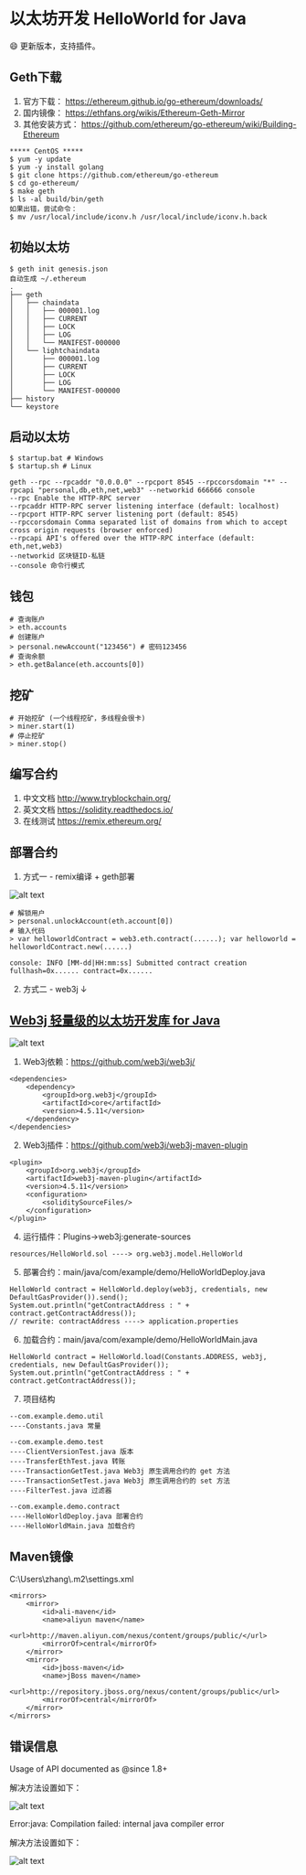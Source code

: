 # 以太坊开发 HelloWorld for Java
:smile: 更新版本，支持插件。

## Geth下载
1. 官方下载：
https://ethereum.github.io/go-ethereum/downloads/
2. 国内镜像：
https://ethfans.org/wikis/Ethereum-Geth-Mirror
3. 其他安装方式：
https://github.com/ethereum/go-ethereum/wiki/Building-Ethereum
```
***** CentOS *****
$ yum -y update
$ yum -y install golang
$ git clone https://github.com/ethereum/go-ethereum
$ cd go-ethereum/
$ make geth
$ ls -al build/bin/geth
如果出错，尝试命令：
$ mv /usr/local/include/iconv.h /usr/local/include/iconv.h.back
```

## 初始以太坊
```
$ geth init genesis.json
自动生成 ~/.ethereum
.
├── geth
│   ├── chaindata
│   │   ├── 000001.log
│   │   ├── CURRENT
│   │   ├── LOCK
│   │   ├── LOG
│   │   └── MANIFEST-000000
│   └── lightchaindata
│       ├── 000001.log
│       ├── CURRENT
│       ├── LOCK
│       ├── LOG
│       └── MANIFEST-000000
├── history
└── keystore
```

## 启动以太坊
```
$ startup.bat # Windows
$ startup.sh # Linux

geth --rpc --rpcaddr "0.0.0.0" --rpcport 8545 --rpccorsdomain "*" --rpcapi "personal,db,eth,net,web3" --networkid 666666 console
--rpc Enable the HTTP-RPC server
--rpcaddr HTTP-RPC server listening interface (default: localhost)
--rpcport HTTP-RPC server listening port (default: 8545)
--rpccorsdomain Comma separated list of domains from which to accept cross origin requests (browser enforced)
--rpcapi API's offered over the HTTP-RPC interface (default: eth,net,web3)
--networkid 区块链ID-私链
--console 命令行模式
```

## 钱包
```
# 查询账户
> eth.accounts
# 创建账户
> personal.newAccount("123456") # 密码123456
# 查询余额
> eth.getBalance(eth.accounts[0])
```

## 挖矿
```
# 开始挖矿 (一个线程挖矿，多线程会很卡)
> miner.start(1)
# 停止挖矿
> miner.stop()
```

## 编写合约
1. 中文文档 http://www.tryblockchain.org/
2. 英文文档 https://solidity.readthedocs.io/
3. 在线测试 https://remix.ethereum.org/

## 部署合约
1. 方式一 - remix编译 + geth部署

![alt text](docs/1.png)

```
# 解锁用户
> personal.unlockAccount(eth.account[0])
# 输入代码
> var helloworldContract = web3.eth.contract(......); var helloworld = helloworldContract.new(......)

console: INFO [MM-dd|HH:mm:ss] Submitted contract creation              fullhash=0x...... contract=0x......
```

2. 方式二 - web3j ↓

## [Web3j 轻量级的以太坊开发库 for Java](https://web3j.github.io/web3j/)

![alt text](docs/2.png)

1. Web3j依赖：https://github.com/web3j/web3j/
```
<dependencies>
	<dependency>
		<groupId>org.web3j</groupId>
		<artifactId>core</artifactId>
		<version>4.5.11</version>
	</dependency>
</dependencies>
```

2. Web3j插件：https://github.com/web3j/web3j-maven-plugin
```
<plugin>
    <groupId>org.web3j</groupId>
    <artifactId>web3j-maven-plugin</artifactId>
    <version>4.5.11</version>
    <configuration>
        <soliditySourceFiles/>
    </configuration>
</plugin>
```

4. 运行插件：Plugins->web3j:generate-sources
```
resources/HelloWorld.sol ----> org.web3j.model.HelloWorld
```

5. 部署合约：main/java/com/example/demo/HelloWorldDeploy.java
```
HelloWorld contract = HelloWorld.deploy(web3j, credentials, new DefaultGasProvider()).send();
System.out.println("getContractAddress : " + contract.getContractAddress());
// rewrite: contractAddress ----> application.properties
```

6. 加载合约：main/java/com/example/demo/HelloWorldMain.java
```
HelloWorld contract = HelloWorld.load(Constants.ADDRESS, web3j, credentials, new DefaultGasProvider());
System.out.println("getContractAddress : " + contract.getContractAddress());
```

7. 项目结构
```
--com.example.demo.util
----Constants.java 常量

--com.example.demo.test
----ClientVersionTest.java 版本
----TransferEthTest.java 转账
----TransactionGetTest.java Web3j 原生调用合约的 get 方法
----TransactionSetTest.java Web3j 原生调用合约的 set 方法
----FilterTest.java 过滤器

--com.example.demo.contract
----HelloWorldDeploy.java 部署合约
----HelloWorldMain.java 加载合约
```

## Maven镜像
C:\\Users\\zhang\\.m2\\settings.xml
```
<mirrors>
    <mirror>
        <id>ali-maven</id>
        <name>aliyun maven</name>
        <url>http://maven.aliyun.com/nexus/content/groups/public/</url>
        <mirrorOf>central</mirrorOf>
    </mirror>
    <mirror>
        <id>jboss-maven</id>
        <name>jBoss maven</name>
        <url>http://repository.jboss.org/nexus/content/groups/public</url>
        <mirrorOf>central</mirrorOf>
    </mirror>
</mirrors>
```

## 错误信息
Usage of API documented as @since 1.8+

解决方法设置如下：

![alt text](docs/3.png)

Error:java: Compilation failed: internal java compiler error

解决方法设置如下：

![alt text](docs/4.png)